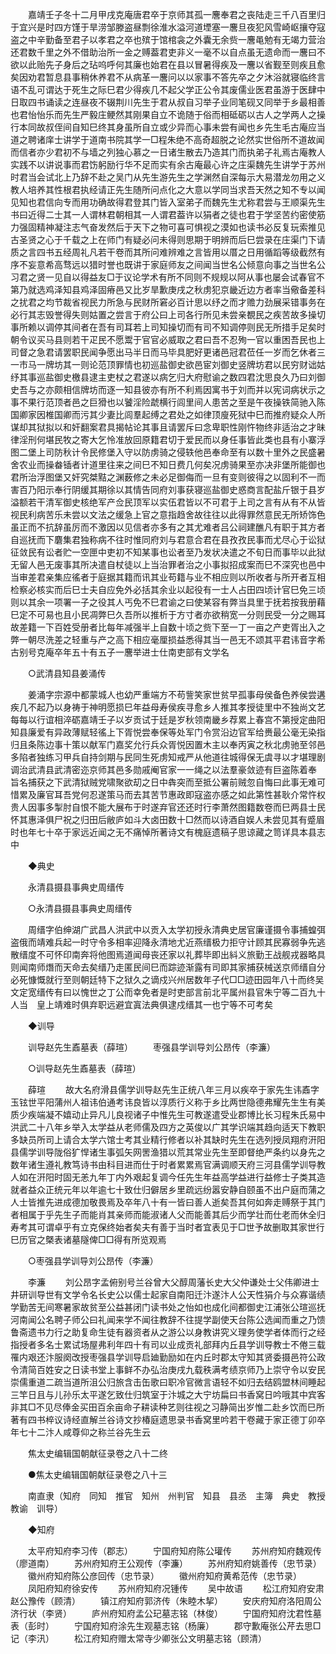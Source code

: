 <!-- { "loadSidebar": true } -->
　　嘉靖壬子冬十二月甲戌克庵唐君卒于京师其孤一麐奉君之丧陆走三千八百里归于宜兴是时四方馑于旱涝邹滕盗昼剽徐淮水溢河道堙塞一麐旦夜犯风雪崎岖攘夺寇盗之中辛勤备至君子以孝君之卒也殡于馆棺衾之外囊无余赀一麐黾勉有无竭力营治还君数千里之外不借助治所一金之赙葢君吏非义一毫不以自点虽无遗命而一麐曰不欲以此贻先子身后之玷呜呼何其廉也始君在县以冒暑得疾及一麐以省觐至则疾且愈矣因劝君暂息县事稍休养君不从病革一麐问以以家事不答先卒之夕沐浴就寝临终言语不乱可谓达于死生之际巳君少得疾几不起父学正公令其废儒业医君虽游于医肆中日取四书诵读之连昼夜不辍荆川先生于君从叔自习举子业同笔砚又同举于乡最相善也君怡怡乐而先生严毅庄鲠然其刚果自立不诡随于俗而相砥砺以古人之学两人之操行本同故叔侄间自知巳终其身虽所自立或少异而心事未尝有闻也乡先生毛古庵应当道之聘诸庠士讲学于道南书院其学一□程朱绝不高奇超脱之论然实世俗所不道故闻而信者亦少君初不与墙之列独心慕之一日诸生散去乃造其门而执弟子礼焉古庵教人实践不以讲说事而君饬躬励行华不足而实有余古庵最心许之庄渠魏先生讲学于苏州时君当会试北上乃辞不赴之吴门从先生游先生之学渊然自深每示大易潜龙勿用之义教人培养其性根君执经请正先生随所问点化之大意以学同当求吾天然之知不专以闻见知也君信向专而用功确故得君登其门皆入室弟子而魏先生尤称君尝与王顺渠先生书曰近得二士其一人谓林君朝相其一人谓君葢许以狷者之徒也君于学坚苦约密使筋力强固精神凝注志气奋发然后于天下之物可喜可惧视之漠如也读书必反复玩索推见古圣贤之心于千载之上在师门有疑必问未得则思期于明辨而后巳尝录在庄渠门下请质之言四书五经周礼凡若干卷而其所问难辨难之言皆用以厝之日用循蹈等级截然有序不妄意希高骛远以猎时誉也既讲于家庭师友之间闻当世名公倾意向事之当世名公习君之贤一见自以得益友□于议论学术有所不同则不规规以阿从事也屡会试春官不第乃就选鸡泽知县鸡泽固瘠邑又比岁旱歉庚戌之秋虏犯京畿近边方者率当儆备差科之扰君之均节裁省视民力所急与民财所窘必百计思以纾之而才赡力劲展采错事务在必行其志毁誉得失则姑置之尝言于府公曰上司各行所见未尝亲覩民之疾苦故多操切事所赖以调停其间者在吾有司耳若上司知操切而有司不知调停则民无所措手足矣时朝令议买马县则若干疋民不愿鬻于官官必威取之君曰吾不忍殉一官以重困吾民也上司督之急君请罢职民闻争愿出马半日而马毕具肥好更诸邑冠君莅任一岁而乞休者三一市马一牌坊其一则论范顶罪情也初巡盐御史欲邑宦刘御史竖牌坊君以民穷财诎姑纾其事巡盐御史檄县逮主吏杖之君遂以病乞归大府慰谕之数四君沈思良久乃曰刘御史吾与之亦颇相信牌坊而逐一知县彼亦有所不利焉因寓书于刘而并以宪词病状示之事不果行范顶者邑之巨猾也以饕淫险虣横行闾里间人患苦之至是午夜操铁简驰入陈国卿家因椎国卿而污其少妻比闾羣起缚之君处之如律顶廋死狱中巳而推府疑众人所谋却其狱拟以和奸翻案君具揭帖论其事且请罢斥曰念卑职性刚忤物终非适治之才昧律淫刑何堪民牧之寄大乞怜准放回原籍君切于爱民而以身任事皆此类也县有小寨浮图二堡上司防秋计令民修堡入守以防虏骑之侵轶他邑奉命至有以数十里外之民盛暑舍农业而操畚锸者计道里往来之间巳不知日费几何矣况虏骑果至亦决非堡所能御也君所治浮图堡又奸究桀黠之渊薮修之未必足御侮而一旦有变则彼得之以固利不一而害百乃阳示奉行阴缓其期徐以其情告同府刘事获寝巡盐御史惑商言配盐斤银于县岁溢额若干清军御史核绝军产佥民顶军以实伍君皆以不可君于上司之言有从有不从皆视民利病苦乐未尝以文法之缓急上官之意指趋舍故往往以此得罪然意民无所矫饰色虽正而不抗辞虽厉而不激因以见信者亦多有之其尤难者吕公祠建醮凡有职于其方者自巡抚而下麏集君独称病不往时惟同府刘与君意合君在县孜孜民事而尤尽心于讼狱征敛民有讼者贮一空匣中吏初不知某事也讼者至乃发状决遣之不旬日而事毕以此狱无留人邑无废事其所决遣自杖徒以上当治罪者治之小事拟招成案而巳不深究也邑中当审差君亲集应徭者于庭据其籍而讯其业苟籍与业不相应则以所收者与所开者互相检察必核实而后巳士夫自应免外必括其余业以起役有一士人占田四顷计官巳免三顷则以其余一项署一子之役其人丐免不巳君谕之曰使某容有弊当具里于抚若按我册藉巳定不可易也且小民凋弊巳久吾所以推析于方寸者亦欲稍宽一分则民受一分之赐耳故差籍一下百姓受册者比每年减强半上自数十顷之赀下至一丁一亩之产吏胥出入之弊一朝尽洗差之轻重与产之高下相应毫厘损益悉得其当一邑无不颂其平君讳音字希古别号克庵卒年五十有五子一麐举进士仕南吏部有文学名 

　　○武清县知县姜涌传 

　　姜涌字宗源中都蒙城人也幼严重端方不苟訾笑家世贫早孤事母侯备色养侯尝遘疾几不起乃以身祷于神明愿损巳年益母寿侯疾寻愈乡人推其孝授徒里中不独尚文艺每每以行谊相淬砺嘉靖壬子以岁贡试于廷是岁秋领南畿乡荐累上春宫不第授定曲阳知县廉爱有异政薄赋轻徭上下胥悦尝奉保等处军门令赏沿边官军给赉最公毫无染指归且条陈边事十策以献军门嘉奖允行兵众胥悦因置木主以奉丙寅之秋北虏驰至邻邑多陷者独练习甲兵自持剑期与民同生死虏知戒严从他道往城得保无虞寻以才堪理剧调治武清县武清密迩京师其邑多勋戚阉官家一一绳之以法羣豪敛迹有巨盗陈着奉　旨名捕获之下武清狱贼党啸聚欲刧之日中犇突而至抵公署前贼忽自悔曰此事无难可惜累及廉官耳吾党何忍遂策马而去其苦节惠政即寇盗亦感之如此第性甚耿介常忤权贵人因事多掣肘自恨不能大展布于时遂弃官还还时行李萧然图籍数卷而巳两县士民怀其惠泽俱尸祝之归田后敝庐如斗大卤田数十□然而以诗酒自娱人未尝见其有蹙眉时也年七十卒于家远近闻之无不痛悼所著诗文有槐庭遗稿子思谅藏之笥详具本县志中 

　　◆典史 

　　永清县摄县事典史周缙传 

　　○永清县摄县事典史周缙传 

　　周缙字伯绅湖广武昌人洪武中以贡入太学初授永清典史居官廉谨摄令事捕蝗弭盗俄而靖难兵起一时守令多相率迎降永清地尤近燕缙极力拒守计顾其民寡弱争先逃散缙度不可怀印南奔将他图焉道闻母丧还家以礼葬毕即出紏义旅勤王战舰戎器略具则闻南师熸而天命去矣缙乃走匿民间巳而踪迹渐露有司即其家捕获械送京师缙自分必死慷慨就行至则朝廷特下之狱久之谪戍兴州居数年子代□□迹田园年八十而终吴文定宽缙传有曰以愧世之丁公而幸免者是时吏部言前北平属州县官朱宁等二百九十人当　皇上靖难时俱弃职远避宜寘法典俱逮戍缙其一也宁等不可考矣 

　　◆训导 

　　训导赵先生鼒墓表（薛瑄） 
　　枣强县学训导刘公昂传（李濂） 

　　○训导赵先生鼒墓表（薛瑄） 

　　薛瑄 
　　故大名府滑县儒学训导赵先生正统八年三月以疾卒于家先生讳鼒字玉铉世平阳蒲州人祖讳伯通考讳良皆以淳质行义称于乡比两世隐德弗耀先生生有美质少疾端凝不嬉动止异凡儿良视诸子中惟先生可教遂遣受业郡博比长习程朱氏易中洪武二十八年乡举入太学益从老师儒及四方之英俊以广其学识端其趋向适天下教职多缺员所司上请合太学六馆士考其业精行修者以补其缺时先生在选列授凤翔府汧阳县儒学训导陇俗犷悍诸生事弧矢网罟渔猎以荒其常业先生至即督绝严条约以身先之数年诸生遵礼教笃诗书由科目进而仕于时者累累焉官满调顺天府三河县儒学训导教人如在汧阳时固无恙九年丁内外艰起复调今任先生年益高学益进行益修士子类其造就者益众正统元年以年逾七十致仕归僻居乡里疏远纷嚣安静自颐虽不出户庭而蒲之人士皆推先进成德加敬畏焉及卒年八十有一皆曰善人逝矣吾其何如奔走赙祭于其门者相属于乎先生子而能肖其亲师而能淑诸人父而能善其后少而学壮而仕老而休全归寿考其可谓卓乎有立克保终始者矣夫有善于当时者宜表见于□世予故删取其家世行巳历官之槩表诸墓隧俾□□得有所览观焉 

　　○枣强县学训导刘公昂传（李濂） 

　　李濂 
　　刘公昂字孟俯别号兰谷曾大父醇周藩长史大父仲谦处士父伟卿进士井研训导世有文学令名长史公以儒士起家自南阳迁汴遂汴人公天性狷介与众寡谐绩学勤苦无间寒暑家故贫至公益甚闭门读书处之怡如也成化间都御史江浦张公瑄巡抚河南闻公名聘子师公曰礼闻来学不闻往教辞不往提学副使天台陈公选闻而重之乃馈鲁斋遗书力行之助复命生徒有器资者从之游公以身教讲究义理务使学者体而行之经指授者多名士累试场屋弗利年四十有司以业成贡礼部拜内丘县学训导教士不倦三载罹内艰还汴服阕改授枣强县学训导启廸勤励如在内丘时郡太守知其贤委摄邑符公政令清简百姓安之日读书堂上事鲜不办弘治庚戌九载秩满考绩京师乃上崇守令以安民崇儒重道二疏当道所沮公归旅含击缶歌曰职冷官微言语轻不如归去结鸥盟林间睡起三竿日且与儿孙乐太平遂乞致仕归筑室于汴城之大宁坊扁曰书香窝日吟哦其中宾客非其□不见尽俸金买田百余亩命子耕读种艺则往视之习静简出岁惟二赴乡饮而巳所著有四书椊议诗经直解兰谷诗文抄椿庭遗思录书香窝里吟若干卷藏于家正德丁卯卒年七十二汴人咸尊仰之称兰谷先生云 

　　焦太史编辑国朝献征录卷之八十二终 

　　●焦太史编辑国朝献征录卷之八十三 

　　南直隶（知府　同知　推官　知州　州判官　知县　县丞　主簿　典史　教授　教谕　训导） 

　　◆知府 

　　太平府知府李习传（郡志） 
　　宁国府知府陈公瓘传 
　　苏州府知府魏观传（廖道南） 
　　苏州府知府王公观传（李濂） 
　　苏州府知府姚善传（忠节录） 
　　徽州府知府陈公彦回传（忠节录） 
　　徽州府知府黄希范传（忠节录） 
　　凤阳府知府徐安传 
　　苏州府知府况锺传 
　　吴中故语 
　　松江府知府安肃赵公豫传（顾清） 
　　镇江府知府郭济传（朱睦木挈） 
　　安庆府知府洛阳周公济行状（李贤） 
　　庐州府知府孟公玘墓志铭（林俊） 
　　宁国府知府沈君性墓表（彭时） 
　　宁国府知府涂先生观墓志铭（杨廉） 
　　郡守歉庵张公芹去思□记（李汛） 
　　松江府知府赠太常寺少卿张公文明墓志铭（顾清） 
